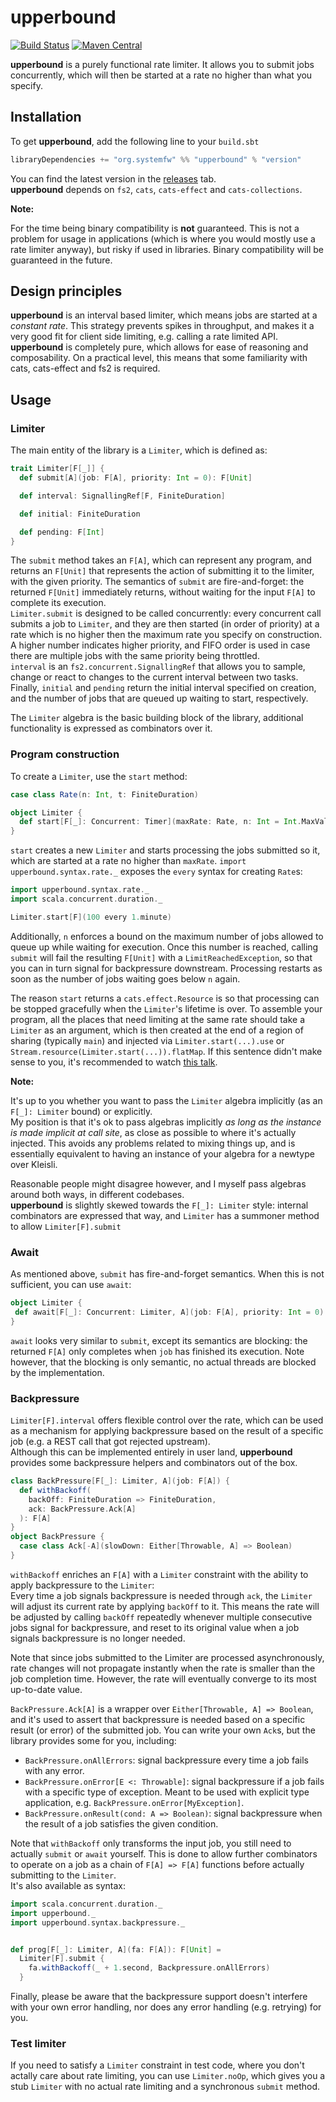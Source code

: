 # upperbound

[![Build Status](https://travis-ci.org/SystemFw/upperbound.svg?branch=master)](https://travis-ci.org/SystemFw/upperbound)
[![Maven Central](https://maven-badges.herokuapp.com/maven-central/org.systemfw/upperbound_2.12/badge.svg)](https://maven-badges.herokuapp.com/maven-central/org.systemfw/upperbound_2.12)

**upperbound** is a purely functional rate limiter. It
allows you to submit jobs concurrently, which will then be started at
a rate no higher than what you specify.

## Installation
To get **upperbound**, add the following line to your `build.sbt`

``` scala
libraryDependencies += "org.systemfw" %% "upperbound" % "version"
```

You can find the latest version in the [releases](https://github.com/SystemFw/upperbound/releases) tab.  
**upperbound** depends on `fs2`, `cats`, `cats-effect` and `cats-collections`.

**Note:**

For the time being binary compatibility is **not**
guaranteed. This is not a problem for usage in applications (which is
where you would mostly use a rate limiter anyway), but risky if used
in libraries. Binary compatibility will be guaranteed in the future.

## Design principles

**upperbound** is an interval based limiter, which means jobs are
started at a _constant rate_. This strategy prevents spikes in
throughput, and makes it a very good fit for client side limiting,
e.g. calling a rate limited API.  
**upperbound** is completely pure, which allows for ease of reasoning
and composability. On a practical level, this means that some
familiarity with cats, cats-effect and fs2 is required.

## Usage

### Limiter

The main entity of the library is a `Limiter`, which is defined as:

``` scala
trait Limiter[F[_]] {
  def submit[A](job: F[A], priority: Int = 0): F[Unit]

  def interval: SignallingRef[F, FiniteDuration]

  def initial: FiniteDuration

  def pending: F[Int]
}
```

The `submit` method takes an `F[A]`, which can represent any
program, and returns an `F[Unit]` that represents the action of
submitting it to the limiter, with the given priority. The semantics
of `submit` are fire-and-forget: the returned `F[Unit]` immediately
returns, without waiting for the input `F[A]` to complete its
execution.  
`Limiter.submit` is designed to be called concurrently: every
concurrent call submits a job to `Limiter`, and they are then started
(in order of priority) at a rate which is no higher then the maximum
rate you specify on construction.  A higher number indicates higher
priority, and FIFO order is used in case there are multiple jobs with
the same priority being throttled.  
`interval` is an `fs2.concurrent.SignallingRef` that allows you to
sample, change or react to changes to the current interval between two
tasks. Finally, `initial` and `pending` return the initial interval
specified on creation, and the number of jobs that are queued up
waiting to start, respectively.

The `Limiter` algebra is the basic building block of the library,
additional functionality is expressed as combinators over it.

### Program construction

To create a `Limiter`, use the `start` method:

``` scala
case class Rate(n: Int, t: FiniteDuration)

object Limiter {
  def start[F[_]: Concurrent: Timer](maxRate: Rate, n: Int = Int.MaxValue): Resource[F, Limiter[F]]
}
```

`start` creates a new `Limiter` and starts processing the jobs
submitted so it, which are started at a rate no higher than `maxRate`.
`import upperbound.syntax.rate._` exposes the `every` syntax for creating `Rate`s:

``` scala
import upperbound.syntax.rate._
import scala.concurrent.duration._

Limiter.start[F](100 every 1.minute)
```

Additionally, `n` enforces a bound on the maximum number of jobs
allowed to queue up while waiting for execution. Once this number is
reached, calling `submit` will fail the resulting `F[Unit]` with a
`LimitReachedException`, so that you can in turn signal for
backpressure downstream. Processing restarts as soon as the number of
jobs waiting goes below `n` again.

The reason `start` returns a `cats.effect.Resource` is so that
processing can be stopped gracefully when the `Limiter`'s lifetime is
over.
To assemble your program, all the places that need limiting at the
same rate should take a `Limiter` as an argument, which is then
created at the end of a region of sharing (typically `main`) and
injected via `Limiter.start(...).use` or
`Stream.resource(Limiter.start(...)).flatMap`. If this sentence didn't
make sense to you, it's recommended to watch [this talk](https://github.com/SystemFw/scala-italy-2018).


**Note:**

It's up to you whether you want to pass the `Limiter` algebra
implicitly (as an `F[_]: Limiter` bound) or explicitly.  
My position is that it's ok to pass algebras implicitly _as long as
the instance is made implicit at call site_, as close as possible to
where it's actually injected. This avoids any problems related to
mixing things up, and is essentially equivalent to having an instance
of your algebra for a newtype over Kleisli.

Reasonable people might disagree however, and I myself pass algebras
around both ways, in different codebases.  
**upperbound** is slightly skewed towards the `F[_]: Limiter` style:
internal combinators are expressed that way, and `Limiter` has a
summoner method to allow `Limiter[F].submit`

### Await

As mentioned above, `submit` has fire-and-forget semantics.
When this is not sufficient, you can use `await`:

``` scala
object Limiter {
 def await[F[_]: Concurrent: Limiter, A](job: F[A], priority: Int = 0): F[A]
}
```

`await` looks very similar to `submit`, except its semantics are
blocking: the returned `F[A]` only completes when `job` has
finished its execution. Note however, that the blocking is only semantic,
no actual threads are blocked by the implementation.

### Backpressure

`Limiter[F].interval` offers flexible control over the rate, which can
be used as a mechanism for applying backpressure based on the result
of a specific job (e.g. a REST call that got rejected upstream).  
Although this can be implemented entirely in user land, **upperbound**
provides some backpressure helpers and combinators out of the box.

``` scala
class BackPressure[F[_]: Limiter, A](job: F[A]) {
  def withBackoff(
    backOff: FiniteDuration => FiniteDuration,
    ack: BackPressure.Ack[A]
  ): F[A]
}
object BackPressure {
  case class Ack[-A](slowDown: Either[Throwable, A] => Boolean)
}
```

`withBackoff` enriches an `F[A]` with a `Limiter` constraint with the ability to apply backpressure to the `Limiter`:  
Every time a job signals backpressure is needed through `ack`, the `Limiter` will
adjust its current rate by applying `backOff` to it. This means the
rate will be adjusted by calling `backOff` repeatedly whenever
multiple consecutive jobs signal for backpressure, and reset to its
original value when a job signals backpressure is no longer needed.

Note that since jobs submitted to the Limiter are processed
asynchronously, rate changes will not propagate instantly when the
rate is smaller than the job completion time. However, the rate will
eventually converge to its most up-to-date value.

`BackPressure.Ack[A]` is a wrapper over  `Either[Throwable, A] => Boolean`,
and it's used to assert
that backpressure is needed based on a specific result (or error) of
the submitted job. You can write your own `Ack`s, but the library provides
some for you, including:

- `BackPressure.onAllErrors`: signal backpressure every time a job
  fails with any error.
- `BackPressure.onError[E <: Throwable]`: signal backpressure if a job
  fails with a specific type of exception. Meant to be used with
  explicit type application, e.g. `BackPressure.onError[MyException]`.
- `BackPressure.onResult(cond: A => Boolean)`: signal backpressure
  when the result of a job satisfies the given condition.

Note that `withBackoff` only transforms the input job, you still need
to actually `submit` or `await` yourself. This is done to allow
further combinators to operate on a job as a chain of `F[A] => F[A]`
functions before actually submitting to the `Limiter`.  
It's also available as syntax:

``` scala
import scala.concurrent.duration._
import upperbound._
import upperbound.syntax.backpressure._


def prog[F[_]: Limiter, A](fa: F[A]): F[Unit] =
  Limiter[F].submit {
    fa.withBackoff(_ + 1.second, Backpressure.onAllErrors)
  }
```


Finally, please be aware that the backpressure support doesn't interfere with
your own error handling, nor does any error handling (e.g. retrying)
for you.


### Test limiter

If you need to satisfy a `Limiter` constraint in test code, where you
don't actally care about rate limiting, you can use `Limiter.noOp`,
which gives you a stub `Limiter` with no actual rate limiting and a
synchronous `submit` method.
